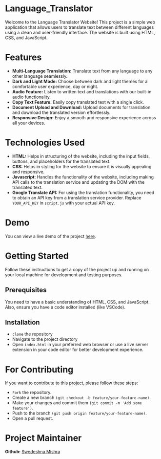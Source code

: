 # Language_Translator
Welcome to the Language Translator Website! This project is a simple web application that allows users to translate text between different languages using a clean and user-friendly interface. The website is built using HTML, CSS, and JavaScript.

# Features 
- **Multi-Language Translation:** Translate text from any language to any other language seamlessly.<br/>
- **Dark and Light Mode:** Choose between dark and light themes for a comfortable user experience, day or night.<br/>
- **Audio Feature:** Listen to written text and translations with our built-in audio functionality.<br/>
- **Copy Text Feature:** Easily copy translated text with a single click.<br/>
- **Document Upload and Download:** Upload documents for translation and download the translated version effortlessly.<br/>
- **Responsive Design:** Enjoy a smooth and responsive experience across all your devices.<br/>

# Technologies Used
- **HTML:** Helps in structuring of the website, including the input fields, buttons, and placeholders for the translated text. <br/>
- **CSS:** Helps in styling for the website to ensure it is visually appealing and responsive. <br/>
- **Javascript:** Handles the functionality of the website, including making API calls to the translation service and updating the DOM with the translated text. <br/>
- **Google Translate API:** For using the translation functionality, you need to obtain an API key from a translation service provider. Replace `YOUR_API_KEY` in `script.js` with your actual API key. <br/>

# Demo
You can view a live demo of the project [here](https://swedeshnamishra.github.io/Language_Translator/).

# Getting Started
Follow these instructions to get a copy of the project up and running on your local machine for development and testing purposes.

## Prerequisites
You need to have a basic understanding of HTML, CSS, and JavaScript. Also, ensure you have a code editor installed (like VSCode).

## Installation
- `clone` the repository<br/>
- Navigate to the project directory<br/>
- Open `index.html` in your preferred web browser or use a live server extension in your code editor for better development experience.

# For Contributing
If you want to contribute to this project, please follow these steps:
- `Fork` the repository.
- Create a new branch `(git checkout -b feature/your-feature-name)`.
- Make your changes and commit them `(git commit -m 'Add some feature')`.
- Push to the branch `(git push origin feature/your-feature-name)`.
- Open a pull request.

# Project Maintainer
**Github:** [Swedeshna Mishra](https://github.com/SwedeshnaMishra)
